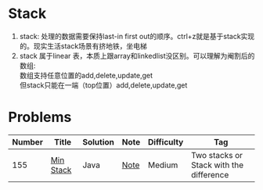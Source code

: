  # Stack 
1. stack: 处理的数据需要保持last-in first out的顺序。ctrl+z就是基于stack实现的。现实生活stack场景有挤地铁，坐电梯
2. stack 属于linear 表，本质上跟array和linkedlist没区别。可以理解为阉割后的数组:  
数组支持任意位置的add,delete,update,get    
但stack只能在一端（top位置）add,delete,update,get
 
 # Problems 
 | Number| Title         | Solution      | Note           | Difficulty    | Tag          |
| ------| ------------- | ------------- | -------------  | ------------- |------------- |
| 155| [Min Stack](https://leetcode.com/problems/min-stack/)  | Java  | [Note](https://github.com/LisaFan18/lintcode/tree/master/155.%20Min%20Stack)   | Medium  | Two stacks or Stack with the difference |
